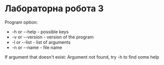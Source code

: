 # Лабораторна робота 3

Program option:

* -h or --help - possible keys
* -v or --version - version of the program
* -l or --list - list of arguments
* -n or --name - file name

If argument that  doesn't exist: Argument not found, try -h to find some help
